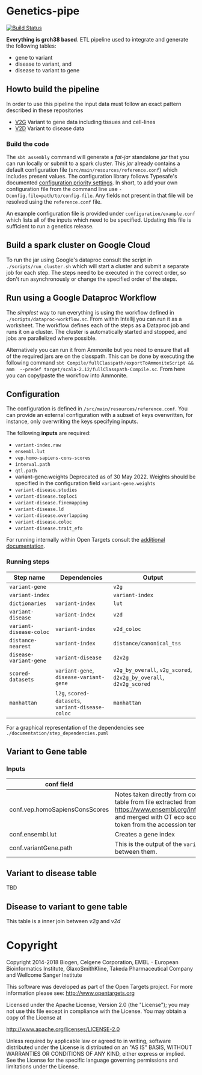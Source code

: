 # Genetics-pipe

[![Build Status](https://travis-ci.com/opentargets/genetics-pipe.svg?branch=master)](https://travis-ci.com/opentargets/genetics-pipe)

**Everything is grch38 based**. ETL pipeline used to integrate and generate the following tables: 

- gene to variant
- disease to variant, and
- disease to variant to gene

## Howto build the pipeline

In order to use this pipeline the input data must follow an exact pattern described in these repositories

- [V2G](https://github.com/opentargets/g2v_data) Variant to gene data including tissues and cell-lines
- [V2D](https://github.com/opentargets/v2d_data) Variant to disease data

### Build the code

The `sbt assembly` command will generate a _fat-jar_ standalone _jar_ that you can run locally or submit to 
a spark cluster. This _jar_ already contains a default configuration file (`src/main/resources/reference.conf`) 
which includes present values. The configuration library follows Typesafe's documented [configuration priority 
settings](https://github.com/lightbend/config#standard-behavior). In short, to add your own configuration file from 
the command line use `-Dconfig.file=path/to/config-file`. Any fields not present in that file will be resolved using 
the `reference.conf` file. 

An example configuration file is provided under `configuration/example.conf` which lists all of the inputs which 
need to be specified. Updating this file is sufficient to run a genetics release. 

## Build a spark cluster on Google Cloud

To run the jar using Google's dataproc consult the script in `./scripts/run_cluster.sh` which will start a cluster 
and submit a separate job for each step. The steps need to be executed in the correct order, so don't run 
asynchronously or change the specified order of the steps.

## Run using a Google Dataproc Workflow

The _simplest_ way to run everything is using the workflow defined in `./scripts/dataproc-workflow.sc`. From within 
Intellij you can run it as a worksheet. The workflow defines each of the steps as a Dataproc job and runs it on a 
cluster. The cluster is automatically started and stopped, and jobs are parallelized where possible. 

Alternatively you can run it from Ammonite but you need to ensure that all of the required jars are on the classpath.
This can be done by executing the following command `sbt Compile/fullClasspath/exportToAmmoniteScript && amm 
--predef target/scala-2.12/fullClasspath-Compile.sc`. From here you can copy/paste the workflow into Ammonite. 

## Configuration

The configuration is defined in `/src/main/resources/reference.conf`. You can provide an external configuration 
with a subset of keys overwritten, for instance, only overwriting the keys specifying inputs. 

The following __inputs__ are required:

- `variant-index.raw`
- `ensembl.lut`
- `vep.homo-sapiens-cons-scores`
- `interval.path`
- `qtl.path`
- ~~variant-gene.weights~~ Deprecated as of 30 May 2022. Weights should be specified in the configuration field 
  `variant-gene.weights`
- `variant-disease.studies`
- `variant-disease.toploci`
- `variant-disease.finemapping`
- `variant-disease.ld`
- `variant-disease.overlapping`
- `variant-disease.coloc`
- `variant-disease.trait_efo`

For running internally within Open Targets consult the [additional documentation](documentation/ot_genetics_deployment.md#Overview).

### Running steps

| Step name | Dependencies | Output |
| --- | --- | --- |
| `variant-gene` |  | `v2g` |
| `variant-index` |  | `variant-index` |
| `dictionaries` | `variant-index` | `lut` |
| `variant-disease` | `variant-index` | `v2d` |
| `variant-disease-coloc` | `variant-index` | `v2d_coloc` |
| `distance-nearest` | `variant-index` | `distance/canonical_tss` |
| `disease-variant-gene` |  `variant-disease` | `d2v2g` |
| `scored-datasets` | `variant-gene`, `disease-variant-gene` | `v2g_by_overall`, `v2g_scored`, `d2v2g_by_overall`, `d2v2g_scored` |
| `manhattan` | `l2g`, `scored-datasets`, `variant-disease-coloc` | `manhattan` |

For a graphical representation of the dependencies see `./documentation/step_dependencies.puml`

## Variant to Gene table

### Inputs

| conf field | notes |
| --- | --- |
| conf.vep.homoSapiensConsScores | Notes taken directly from comment in code (might not be correct) load consequence table from file extracted from ensembl website https://www.ensembl.org/info/genome/variation/predicted_data.html#consequences and merged with OT eco scores table. We filter by only v2g_scores and get last token from the accession terms |
| conf.ensembl.lut | Creates a gene index |
| conf.variantGene.path | This is the output of the `variant-gene` step, so we assume there is a dependency between them. |

## Variant to disease table

TBD

## Disease to variant to gene table

This table is a inner join between _v2g_ and _v2d_

# Copyright
Copyright 2014-2018 Biogen, Celgene Corporation, EMBL - European Bioinformatics Institute, GlaxoSmithKline, Takeda Pharmaceutical Company and Wellcome Sanger Institute

This software was developed as part of the Open Targets project. For more information please see: http://www.opentargets.org

Licensed under the Apache License, Version 2.0 (the "License");
you may not use this file except in compliance with the License.
You may obtain a copy of the License at

   http://www.apache.org/licenses/LICENSE-2.0

Unless required by applicable law or agreed to in writing, software
distributed under the License is distributed on an "AS IS" BASIS,
WITHOUT WARRANTIES OR CONDITIONS OF ANY KIND, either express or implied.
See the License for the specific language governing permissions and
limitations under the License.
